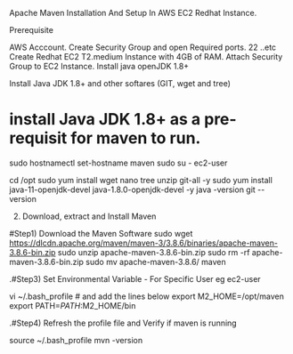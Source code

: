 Apache Maven Installation And Setup In AWS EC2 Redhat Instance.

Prerequisite

AWS Acccount.
Create Security Group and open Required ports.
22 ..etc
Create Redhat EC2 T2.medium Instance with 4GB of RAM.
Attach Security Group to EC2 Instance.
Install java openJDK 1.8+

Install Java JDK 1.8+ and other softares (GIT, wget and tree)

# install Java JDK 1.8+ as a pre-requisit for maven to run.

sudo hostnamectl set-hostname maven
sudo su - ec2-user


cd /opt
sudo yum install wget nano tree unzip git-all -y
sudo yum install java-11-openjdk-devel java-1.8.0-openjdk-devel -y
java -version
git --version


2. Download, extract and Install Maven

#Step1) Download the Maven Software
sudo wget https://dlcdn.apache.org/maven/maven-3/3.8.6/binaries/apache-maven-3.8.6-bin.zip
sudo unzip apache-maven-3.8.6-bin.zip
sudo rm -rf apache-maven-3.8.6-bin.zip
sudo mv apache-maven-3.8.6/ maven


.#Step3) Set Environmental Variable - For Specific User eg ec2-user

vi ~/.bash_profile  # and add the lines below
export M2_HOME=/opt/maven
export PATH=$PATH:$M2_HOME/bin


.#Step4) Refresh the profile file and Verify if maven is running

source ~/.bash_profile
mvn -version

